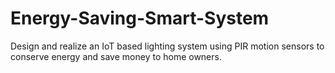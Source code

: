# Energy-Saving-Smart-System
Design and realize an IoT based lighting system using PIR motion sensors to conserve energy and save money to home owners.
